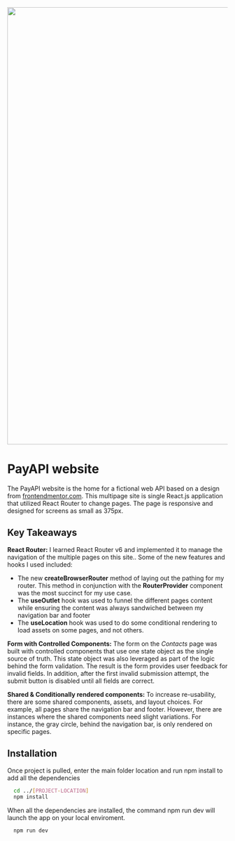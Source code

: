 <div align="center"> 
	<img src="https://user-images.githubusercontent.com/64343445/193120805-53d662f4-dcdd-40f3-b91c-99fb1a101806.jpg" width= "1000">
</div> 

# PayAPI website
  
  
The PayAPI website is the home for a fictional web API based on a design from [frontendmentor.com](https://www.frontendmentor.io/challenges/payapi-multipage-website-FDLR1Y11e). This multipage site is single React.js application that utilized React Router to change pages. The page is responsive and designed for screens as small as 375px. 

## Key Takeaways

**React Router:** I learned React Router v6 and implemented it to manage the navigation of the multiple pages on this site.. Some of the new features and hooks I used included:
- The new **createBrowserRouter** method of laying out the pathing for my router. This method in conjunction with the **RouterProvider** component was the most succinct for my use case. 
- The **useOutlet** hook was used to funnel the different pages content while ensuring the content was always sandwiched between my navigation bar and footer
- The **useLocation** hook was used to do some conditional rendering to load assets on some pages, and not others.
	

**Form with Controlled Components:** The form on the *Contacts* page was built with controlled components that use one state object as the single source of truth. This state object was also leveraged as part of the logic behind the form validation. The result is the form provides user feedback for invalid fields. In addition, after the first invalid submission attempt, the submit button is disabled until all fields are correct.


**Shared & Conditionally rendered components:** To increase re-usability, there are some shared components, assets, and layout choices. For example, all pages share the navigation bar and footer. However, there are instances where the shared components need slight variations. For instance, the gray circle, behind the navigation bar, is only rendered on specific pages.
  

## Installation

Once project is pulled, enter the main folder location and run npm install to add all the dependencies 

```bash
  cd ../[PROJECT-LOCATION]
  npm install
```

When all the dependencies are installed, the command npm run dev will launch the app on your local enviroment.

```bash
  npm run dev
```    
